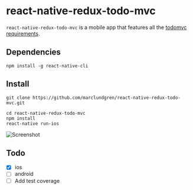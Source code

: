 # react-native-redux-todo-mvc

`react-native-redux-todo-mvc` is a mobile app that features all the [todomvc requirements](https://github.com/tastejs/todomvc/blob/master/app-spec.md#functionality).

## Dependencies

```
npm install -g react-native-cli
```

## Install

```
git clone https://github.com/marclundgren/react-native-redux-todo-mvc.git

cd react-native-redux-todo-mvc
npm install
react-native run-ios
```

![Screenshot](https://cloud.githubusercontent.com/assets/1154834/18025504/418868bc-6be0-11e6-90cd-37df350b7912.png "Screenshot")


## Todo
* [x] ios
* [ ] android
* [ ] Add test coverage
